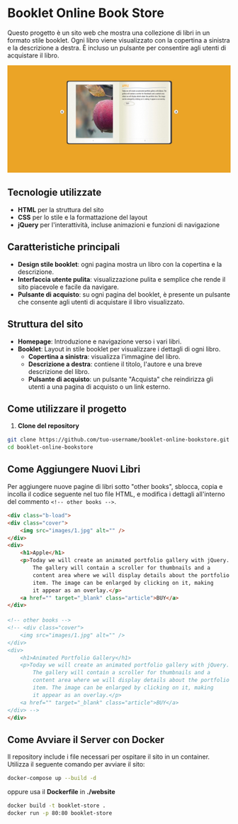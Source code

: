 # Booklet Online Book Store

Questo progetto è un sito web che mostra una collezione di libri in un formato stile booklet. Ogni libro viene visualizzato con la copertina a sinistra e la descrizione a destra. È incluso un pulsante per consentire agli utenti di acquistare il libro.

![Screenshot del sito](./screen.png)

## Tecnologie utilizzate

- **HTML** per la struttura del sito
- **CSS** per lo stile e la formattazione del layout
- **jQuery** per l'interattività, incluse animazioni e funzioni di navigazione

## Caratteristiche principali

- **Design stile booklet**: ogni pagina mostra un libro con la copertina e la descrizione.
- **Interfaccia utente pulita**: visualizzazione pulita e semplice che rende il sito piacevole e facile da navigare.
- **Pulsante di acquisto**: su ogni pagina del booklet, è presente un pulsante che consente agli utenti di acquistare il libro visualizzato.
  
## Struttura del sito

- **Homepage**: Introduzione e navigazione verso i vari libri.
- **Booklet**: Layout in stile booklet per visualizzare i dettagli di ogni libro.
  - **Copertina a sinistra**: visualizza l'immagine del libro.
  - **Descrizione a destra**: contiene il titolo, l'autore e una breve descrizione del libro.
  - **Pulsante di acquisto**: un pulsante "Acquista" che reindirizza gli utenti a una pagina di acquisto o un link esterno.

## Come utilizzare il progetto

1. **Clone del repository**
```bash
git clone https://github.com/tuo-username/booklet-online-bookstore.git
cd booklet-online-bookstore
```

## Come Aggiungere Nuovi Libri

Per aggiungere nuove pagine di libri sotto "other books", sblocca, copia e incolla il codice seguente nel tuo file HTML, e modifica i dettagli all'interno del commento `<!-- other books -->`.

```html
<div class="b-load">
<div class="cover">
    <img src="images/1.jpg" alt="" />
</div>
<div>
    <h1>Apple</h1>
    <p>Today we will create an animated portfolio gallery with jQuery.
        The gallery will contain a scroller for thumbnails and a
        content area where we will display details about the portfolio
        item. The image can be enlarged by clicking on it, making
        it appear as an overlay.</p>
    <a href="" target="_blank" class="article">BUY</a>
</div>

<!-- other books -->
<!-- <div class="cover">
    <img src="images/1.jpg" alt="" />
</div>
<div>
    <h1>Animated Portfolio Gallery</h1>
    <p>Today we will create an animated portfolio gallery with jQuery.
        The gallery will contain a scroller for thumbnails and a
        content area where we will display details about the portfolio
        item. The image can be enlarged by clicking on it, making
        it appear as an overlay.</p>
    <a href="" target="_blank" class="article">BUY</a>
</div> -->
</div>
```

## Come Avviare il Server con Docker

Il repository include i file necessari per ospitare il sito in un container. Utilizza il seguente comando per avviare il sito:

```bash
docker-compose up --build -d
```

oppure usa il **Dockerfile** in **./website**

```bash
docker build -t booklet-store .
docker run -p 80:80 booklet-store
```